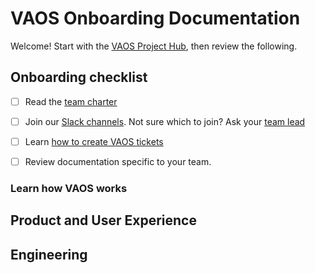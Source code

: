 # VAOS Onboarding Documentation

Welcome! Start with the [VAOS Project Hub](../README.md), then review the following.


## Onboarding checklist

 - [ ] Read the [team charter](charter.md)
 - [ ] Join our [Slack channels](). Not sure which to join? Ask your [team lead]()
 - [ ] Learn [how to create VAOS tickets](how-to-create-vaos-tickets.md)
 - [ ] Review documentation specific to your team. 


 ### Learn how VAOS works


## Product and User Experience


## Engineering

